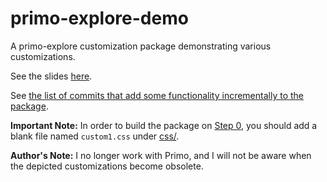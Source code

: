 # primo-explore-demo

A primo-explore customization package demonstrating various customizations. 

See the slides [here](https://docs.google.com/presentation/d/1m_VC7WrCNSvrPCtlVte_QZ7iGCoJ5fe6a5LGFR46rEQ
).

See [the list of commits that add some functionality incrementally to the package](https://github.com/muratseyhan/primo-explore-demo/commits/master). 

**Important Note:** In order to build the package on [Step 0](https://github.com/muratseyhan/primo-explore-demo/tree/6f8a14b87093d156f931440ac89e1236c1c4f664), you should add a blank file named `custom1.css` under [css/](https://github.com/muratseyhan/primo-explore-demo/tree/6f8a14b87093d156f931440ac89e1236c1c4f664/css).

**Author's Note:** I no longer work with Primo, and I will not be aware when the depicted customizations become obsolete.
